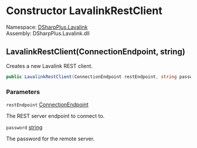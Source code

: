 # Constructor LavalinkRestClient

Namespace: [DSharpPlus.Lavalink](DSharpPlus.Lavalink.md)  
Assembly: DSharpPlus.Lavalink.dll

## <a id="DSharpPlus_Lavalink_LavalinkRestClient__ctor_DSharpPlus_Net_ConnectionEndpoint_System_String_"></a>LavalinkRestClient\(ConnectionEndpoint, string\)

Creates a new Lavalink REST client.

```csharp
public LavalinkRestClient(ConnectionEndpoint restEndpoint, string password)
```

### Parameters

`restEndpoint` [ConnectionEndpoint](DSharpPlus.Net.ConnectionEndpoint.md)

The REST server endpoint to connect to.

`password` [string](https://learn.microsoft.com/dotnet/api/system.string)

The password for the remote server.

